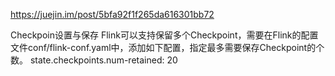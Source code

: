 
https://juejin.im/post/5bfa92f1f265da616301bb72

Checkpoin设置与保存
Flink可以支持保留多个Checkpoint，需要在Flink的配置文件conf/flink-conf.yaml中，添加如下配置，指定最多需要保存Checkpoint的个数。
  state.checkpoints.num-retained: 20
  
